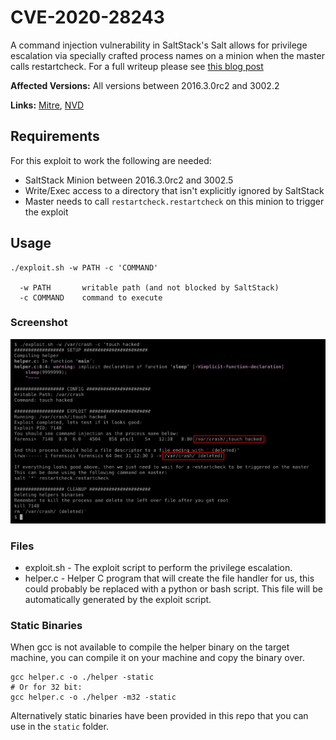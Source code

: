 # CVE-2020-28243

A command injection vulnerability in SaltStack's Salt allows for privilege escalation via specially crafted process names on a minion when the master calls restartcheck. For a full writeup please see [this blog post](https://sec.stealthcopter.com/cve-2020-28243/)

**Affected Versions:** All versions between 2016.3.0rc2 and 3002.2

**Links:** [Mitre](https://cve.mitre.org/cgi-bin/cvename.cgi?name=2020-28243), [NVD](https://nvd.nist.gov/vuln/detail/CVE-2020-28243)

## Requirements

For this exploit to work the following are needed:

- SaltStack Minion between 2016.3.0rc2 and 3002.5
- Write/Exec access to a directory that isn't explicitly ignored by SaltStack
- Master needs to call `restartcheck.restartcheck` on this minion to trigger the exploit

## Usage

```
./exploit.sh -w PATH -c 'COMMAND'

  -w PATH       writable path (and not blocked by SaltStack)
  -c COMMAND    command to execute
```

### Screenshot

![screenshot](media/screenshot1.png)

### Files

- exploit.sh - The exploit script to perform the privilege escalation.
- helper.c - Helper C program that will create the file handler for us, this could probably be replaced with a python or bash script. This file will be automatically generated by the exploit script. 

### Static Binaries
When gcc is not available to compile the helper binary on the target machine, you can compile it on your machine and copy the binary over. 

```
gcc helper.c -o ./helper -static
# Or for 32 bit: 
gcc helper.c -o ./helper -m32 -static  
```

Alternatively static binaries have been provided in this repo that you can use in the `static` folder.

